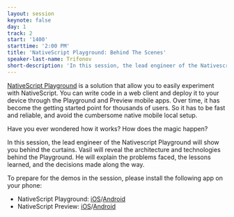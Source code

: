 ```yaml
---
layout: session
keynote: false
day: 1
track: 2
start: '1400'
starttime: '2:00 PM'
title: 'NativeScript Playground: Behind The Scenes'
speaker-last-name: Trifonov
short-description: 'In this session, the lead engineer of the Nativescript Playground will show you behind the curtains. Vasil will reveal the architecture and technologies behind the Playground. He will explain the problems faced, the lessons learned, and the decisions made along the way.'
---
```


[NativeScript Playground](http://play.nativescript.org) is a solution that allow you to easily experiment with NativeScript. You can write code in a web client and deploy it to your device through the Playground and Preview mobile apps. Over time, it has become the getting started point for thousands of users. So it has to be fast and reliable, and avoid the cumbersome native mobile local setup.

Have you ever wondered how it works? How does the magic happen?

In this session, the lead engineer of the Nativescript Playground will show you behind the curtains. Vasil will reveal the architecture and technologies behind the Playground. He will explain the problems faced, the lessons learned, and the decisions made along the way.

To prepare for the demos in the session, please install the following app on your phone:

- NativeScript Playground: [iOS](https://itunes.apple.com/us/app/nativescript-playground/id1263543946?mt=8&ls=1)/[Android](https://play.google.com/store/apps/details?id=org.nativescript.play)
- NativeScript Preview: [iOS](https://itunes.apple.com/us/app/nativescript-playground/id1264484702?mt=8&ls=1)/[Android](https://play.google.com/store/apps/details?id=org.nativescript.preview)
